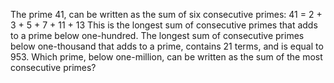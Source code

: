    The prime 41, can be written as the sum of six consecutive primes: 41 = 2 + 3 + 5 + 7 + 11 + 13 This is the longest sum of consecutive primes that adds to a prime below one-hundred. The longest sum of consecutive primes below one-thousand that adds to a prime, contains 21 terms, and is equal to 953. Which prime, below one-million, can be written as the sum of the most consecutive primes?   